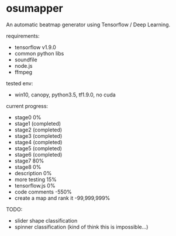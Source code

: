# osumapper
An automatic beatmap generator using Tensorflow / Deep Learning.

requirements:
- tensorflow v1.9.0
- common python libs
- soundfile
- node.js
- ffmpeg

tested env:
- win10, canopy, python3.5, tf1.9.0, no cuda

current progress:

- stage0 0%
- stage1 (completed)
- stage2 (completed)
- stage3 (completed)
- stage4 (completed)
- stage5 (completed)
- stage6 (completed)
- stage7 80%
- stage8 0%
- description 0%
- more testing 15%
- tensorflow.js 0%
- code comments -550%
- create a map and rank it -99,999,999%

TODO:

- slider shape classification
- spinner classification (kind of think this is impossible...)
